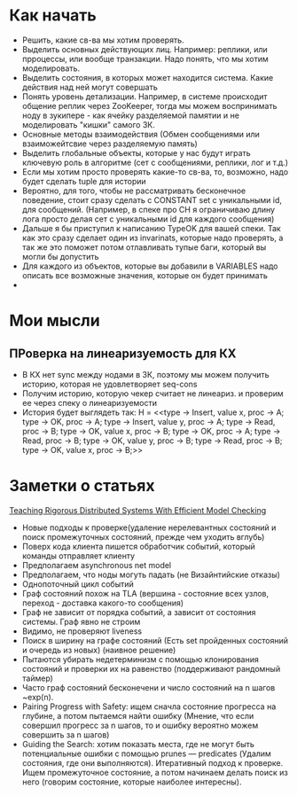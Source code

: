 # Как начать
* Решить, какие св-ва мы хотим проверять.
* Выделить основных действующих лиц. Например: реплики, или прроцессы, или вообще транзакции. Надо понять, что мы хотим моделировать.
* Выделить состояния, в которых может находится система. Какие действия над ней могут совершать
* Понять уровень детализации. Например, в системе происходит общение реплик через ZooKeeper, тогда мы можем воспринимать ноду в зукипере - как ячейку разделяемой памятии и не моделировать "кишки" самого ЗК.
* Основные методы взаимодействия (Обмен сообщениями или взаиможейтсвие через разделяемую память)
* Выделить глобальные объекты, которые у нас будут играть ключевую роль в алгоритме (сет с сообщениями, реплики, лог и т.д.)
* Если мы хотим просто проверять какие-то св-ва, то, возможно, надо будет сделать tuple для истории
* Вероятно, для того, чтобы не рассматривать бесконечное поведение, стоит сразу сделать с CONSTANT set с уникальными id, для сообщений. (Например, в спеке про CH я ограничиваю длину лога просто делая сет с уникальными id для каждого сообщения)
* Дальше я бы приступил к написанию TypeOK для вашей спеки. Так как это сразу сделает один из invarinats, которые надо проверять, а так же это поможет потом отлавливать тупые баги, который вы могли бы допустить
* Для каждого из объектов, которые вы добавили в VARIABLES надо описать все возможные значения, которые он будет принимать
*

# Мои мысли
## ПРоверка на линеаризуемость для КХ
* В КХ нет sync между нодами в ЗК, поэтому мы можем получить историю, которая не удовлетворяет seq-cons
* Получим историю, которую чекер считает не линеариз. и проверим ее через спеку о линеаризуемости
* История будет выглядеть так:
    H = <<type -> Insert, value x, proc -> A;
          type -> OK, proc -> A;
          type -> Insert, value y, proc -> A;
          type -> Read,  proc -> B;
          type -> OK, value x, proc -> B;
          type -> OK, proc -> A;
          type -> Read, proc -> B;
          type -> OK, value y, proc -> B;
          type -> Read, proc -> B;
          type -> OK, value x, proc -> B;>>

# Заметки о статьях
[Teaching Rigorous Distributed Systems With Efficient Model Checking](https://ellismichael.com/papers/dslabs-eurosys19.pdf)
* Новые подходы к проверке(удаление нерелевантных состояний и поиск промежуточных состояний, прежде чем уходить вглубь)
* Поверх кода клиента пишется обработчик событий, который команды отправляет клиенту
* Предполагаем asynchronous net model
* Предполагаем, что ноды могуть падать (не Визайнтийские отказы)
* Однопоточный цикл событий
* Граф состояний похож на TLA (вершина - состояние всех узлов, переход - доставка какого-то сообщения)
* Граф не зависит от порядка событий, а зависит от состояния системы. Граф явно не строим
* Видимо, не проверяют liveness
* Поиск в ширину на графе состояний (Есть set пройденных состояний и очередь из новых) (наивное решение)
* Пытаются убирать недетерминизм с помощью клонирования состояний и проверки их на равенство (поддерживают рандомный таймер)
* Часто граф состояний бесконечени и число состояний на n шагов ~exp(n).
* Pairing Progress with Safety: ищем сначла состояние прогресса на глубине, а потом пытаемся найти ошибку (Мнение, что если совершил прогресс за n шагов, то и ошибку вероятно можем совершить за n шагов)
* Guiding the Search: хотим показать места, где не могут быть потенциальные ошибки с помощью prunes — predicates (Удалим состояния, где они выполняются). Итеративный подход к проверке. Ищем промежуточное состояние, а потом начинаем делать поиск из него (говорим состояние, которые наиболее интересны).

